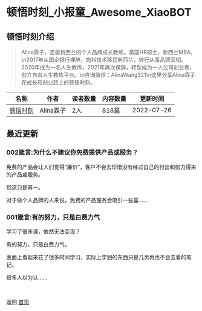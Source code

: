 # 顿悟时刻_小报童_Awesome_XiaoBOT

## 顿悟时刻介绍
> Alina霖子，定居新西兰的个人品牌成长教练。英国HR硕士，新西兰MBA。\n2017年从国企银行裸辞，商科技术移民新西兰，转行从事品牌营销。2020年成为一名人生教练，2021年再次裸辞，转型成为一人公司创业者，创立自由人生教练平台。\n咨询微信：AlinaWang321\n这里分享Alina霖子在成长和创业路上的顿悟时刻。  
  


|名称|作者|读者数量|内容数量|更新时间|
|---|---|---|---|---|
|[顿悟时刻](https://xiaobot.net/p/Alinalinzi?refer=0b133df9-27dc-423b-8101-639049001c13)|Alina霖子|2人|818篇|2022-07-26|

## 最近更新
### 002箴言:为什么不建议你免费提供产品或服务？

免费的产品会让人们觉得“廉价”，客户不会去珍惜没有经过自己的付出和努力得来的产品或服务。

但这只是其一。

对于做个人品牌的人来说，免费的产品服务会吸引一些喜......

### 001箴言:有的努力，只是白费力气

学习了很多课，依然无法变现？

有的努力，只是白费力气。

表面上看起来花了很多时间学习，实际上学到的东西只是几页再也不会去看的笔记。

很多人以为认......


<a href="https://github.com/Reno9527/awesome-xiaobot" style="color: white; text-decoration: none;">awesome-xiaobot</a>

返回 [首页](../README.md)
